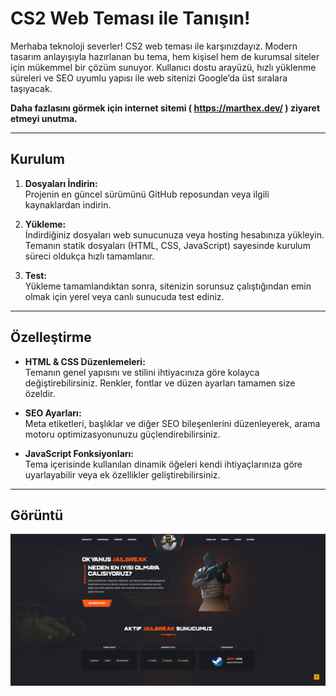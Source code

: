 # CS2 Web Teması ile Tanışın!

Merhaba teknoloji severler! CS2 web teması ile karşınızdayız. Modern tasarım anlayışıyla hazırlanan bu tema, hem kişisel hem de kurumsal siteler için mükemmel bir çözüm sunuyor. Kullanıcı dostu arayüzü, hızlı yüklenme süreleri ve SEO uyumlu yapısı ile web sitenizi Google’da üst sıralara taşıyacak.

**Daha fazlasını görmek için internet sitemi ( https://marthex.dev/ ) ziyaret etmeyi unutma.**

---

## Kurulum

1. **Dosyaları İndirin:**  
   Projenin en güncel sürümünü GitHub reposundan veya ilgili kaynaklardan indirin.

2. **Yükleme:**  
   İndirdiğiniz dosyaları web sunucunuza veya hosting hesabınıza yükleyin.  
   Temanın statik dosyaları (HTML, CSS, JavaScript) sayesinde kurulum süreci oldukça hızlı tamamlanır.

3. **Test:**  
   Yükleme tamamlandıktan sonra, sitenizin sorunsuz çalıştığından emin olmak için yerel veya canlı sunucuda test ediniz.

---

## Özelleştirme

- **HTML & CSS Düzenlemeleri:**  
  Temanın genel yapısını ve stilini ihtiyacınıza göre kolayca değiştirebilirsiniz. Renkler, fontlar ve düzen ayarları tamamen size özeldir.

- **SEO Ayarları:**  
  Meta etiketleri, başlıklar ve diğer SEO bileşenlerini düzenleyerek, arama motoru optimizasyonunuzu güçlendirebilirsiniz.

- **JavaScript Fonksiyonları:**  
  Tema içerisinde kullanılan dinamik öğeleri kendi ihtiyaçlarınıza göre uyarlayabilir veya ek özellikler geliştirebilirsiniz.

---
## Görüntü

![Alternatif Metin](okynaus.png "marthex.dev")


